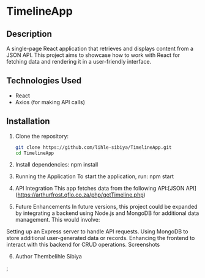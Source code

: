 # TimelineApp

## Description
A single-page React application that retrieves and displays content from a JSON API. This project aims to showcase how to work with React for fetching data and rendering it in a user-friendly interface.


## Technologies Used
- React
- Axios (for making API calls)

## Installation
1. Clone the repository:
   ```bash
   git clone https://github.com/lihle-sibiya/TimelineApp.git
   cd TimelineApp

2. Install dependencies:
   npm install

3. Running the Application
To start the application, run: npm start

4. API Integration
This app fetches data from the following API:[JSON API] (https://arthurfrost.qflo.co.za/php/getTimeline.php)


5. Future Enhancements
In future versions, this project could be expanded by integrating a backend using Node.js and MongoDB for additional data management. This would involve:

Setting up an Express server to handle API requests.
Using MongoDB to store additional user-generated data or records.
Enhancing the frontend to interact with this backend for CRUD operations.
Screenshots

6. Author
Thembelihle Sibiya




;
